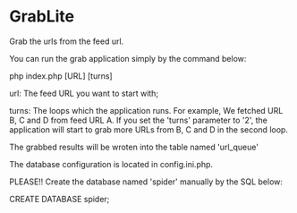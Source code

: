 GrabLite
========

Grab the urls from the feed url.

You can run the grab application simply by the command below:

php index.php [URL] [turns]

url: The feed URL you want to start with;

turns: The loops which the application runs. For example, We fetched URL B, C and D from feed URL A.
       If you set the 'turns' parameter to '2', the application will start to grab more URLs from B, C and D in the second loop.

The grabbed results will be wroten into the table named 'url_queue'

The database configuration is located in config.ini.php.

PLEASE!! Create the database named 'spider' manually by the SQL below:

CREATE DATABASE spider;
